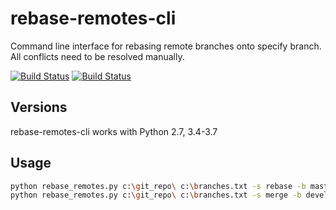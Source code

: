 # rebase-remotes-cli

Command line interface for rebasing remote branches onto specify branch.
All conflicts need to be resolved manually.

<a href="https://github.com/asavras/rebase-remotes-cli/actions"><img alt="Build Status" src="https://github.com/asavras/rebase-remotes-cli/workflows/build/badge.svg"></a> [![Build Status](https://travis-ci.org/asavras/rebase-remotes-cli.svg?branch=master)](https://travis-ci.org/asavras/rebase-remotes-cli)

## Versions

rebase-remotes-cli works with Python 2.7, 3.4-3.7

## Usage

```bash
python rebase_remotes.py c:\git_repo\ c:\branches.txt -s rebase -b master
python rebase_remotes.py c:\git_repo\ c:\branches.txt -s merge -b develop -i c:\ignore.txt
```
